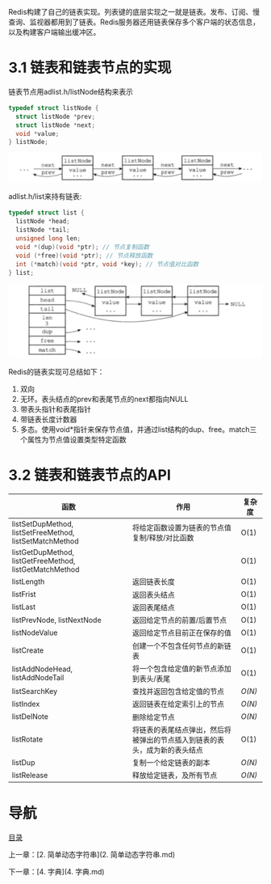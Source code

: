 Redis构建了自己的链表实现。列表键的底层实现之一就是链表。发布、订阅、慢查询、监视器都用到了链表。Redis服务器还用链表保存多个客户端的状态信息，以及构建客户端输出缓冲区。

# 3.1 链表和链表节点的实现

链表节点用adlist.h/listNode结构来表示

```c
typedef struct listNode {
  struct listNode *prev;
  struct listNode *next;
  void *value;
} listNode;
```

 ![listNode](img/chap3/listNode.png)

adlist.h/list来持有链表: 

```c
typedef struct list {
  listNode *head;
  listNode *tail;
  unsigned long len;
  void *(dup)(void *ptr); // 节点复制函数
  void (*free)(void *ptr); // 节点释放函数
  int (*match)(void *ptr, void *key); // 节点值对比函数
} list;
```

 ![list](img/chap3/list.png)

Redis的链表实现可总结如下：

1. 双向
2. 无环。表头结点的prev和表尾节点的next都指向NULL
3. 带表头指针和表尾指针
4. 带链表长度计数器
5. 多态。使用void*指针来保存节点值，并通过list结构的dup、free。match三个属性为节点值设置类型特定函数

# 3.2 链表和链表节点的API

| 函数                                       | 作用                                    | 复杂度    |
| ---------------------------------------- | ------------------------------------- | ------ |
| listSetDupMethod, listSetFreeMethod, listSetMatchMethod | 将给定函数设置为链表的节点值复制/释放/对比函数              | O(1)   |
| listGetDupMethod, listGetFreeMethod, listGetMatchMethod |                                       | O(1)   |
| listLength                               | 返回链表长度                                | O(1)   |
| listFrist                                | 返回表头结点                                | O(1)   |
| listLast                                 | 返回表尾结点                                | O(1)   |
| listPrevNode, listNextNode               | 返回给定节点的前置/后置节点                        | O(1)   |
| listNodeValue                            | 返回给定节点目前正在保存的值                        | O(1)   |
| listCreate                               | 创建一个不包含任何节点的新链表                       | O(1)   |
| listAddNodeHead, listAddNodeTail         | 将一个包含给定值的新节点添加到表头/表尾                  | O(1)   |
| listSearchKey                            | 查找并返回包含给定值的节点                         | *O(N)* |
| listIndex                                | 返回链表在给定索引上的节点                         | *O(N)* |
| listDelNote                              | 删除给定节点                                | *O(N)* |
| listRotate                               | 将链表的表尾结点弹出，然后将被弹出的节点插入到链表的表头，成为新的表头结点 | O(1)   |
| listDup                                  | 复制一个给定链表的副本                           | *O(N)* |
| listRelease                              | 释放给定链表，及所有节点                          | *O(N)* |

# 导航

[目录](README.md)

上一章：[2. 简单动态字符串](2. 简单动态字符串.md)

下一章：[4. 字典](4. 字典.md)

